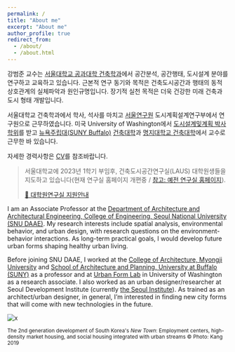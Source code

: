 ```yaml
---
permalink: /
title: "About me"
excerpt: "About me"
author_profile: true
redirect_from: 
  - /about/
  - /about.html
---
```


강범준 교수는 [서울대학교 공과대학 건축학과](https://architecture.snu.ac.kr/)에서 공간분석, 공간행태, 도시설계 분야를 연구하고 교육하고 있습니다. 근본적 연구 동기와 목적은 건축도시공간과 행태의 동적 상호관계의 실체파악과 원인규명입니다. 장기적 실천 목적은 더욱 건강한 미래 건축과 도시 형태 개발입니다.

서울대학교 건축학과에서 학사, 석사를 마치고 [서울연구원](https://www.si.re.kr/) 도시계획설계연구부에서 연구원으로 근무하였습니다. 미국 University of Washington에서 [도시설계및계획 박사학위](https://depts.washington.edu/urbdpphd/)를 받고 [뉴욕주립대(SUNY Buffalo)](http://www.buffalo.edu/) [건축대학](http://ap.buffalo.edu)과 [명지대학교 건축대학](https://arch.mju.ac.kr/)에서 교수로 근무한 바 있습니다.

자세한 경력사항은 [CV](https://docs.google.com/document/d/1taio6Weqx4-L7HkPty6WoQpgZYEDqC3TdxDGAQN0uIo/edit?usp=sharing)를 참조바랍니다.

> 서울대학교에 2023년 1학기 부임후, 건축도시공간연구실(LAUS) 대학원생들을 지도하고 있습니다(현재 연구실 홈페이지 개편중 / [참고: 예전 연구실 홈페이지](https://laus.snu.ac.kr/)).
>
> [🔗 대학원연구실 지원안내](https://bumjoon.notion.site/Lab-Application-5e1fd035bf0d40828e356a97fa2f4284)

I am an Associate Professor at the [Department of Architecture and Architectural Engineering, College of Engineering, Seoul National University (SNU DAAE)](https://architecture.snu.ac.kr/). My research interests include spatial analysis, environmental behavior, and urban design, with research questions on the environment-behavior interactions. As long-term practical goals, I would develop future urban forms shaping healthy urban living. 

Before joining SNU DAAE, I worked at the [College of Architecture, Myongji University](http://arch.mju.ac.kr/) and [School of Architecture and Planning, University at Buffalo (SUNY)](http://ap.buffalo.edu) as a professor and at [Urban Form Lab](http://depts.washington.edu/ufl/) in University of Washington as a research associate. I also worked as an urban designer/researcher at Seoul Development Institute (currently [the Seoul Institute](http://www.si.re.kr/)). As trained as an architect/urban designer, in general, I’m interested in finding new city forms that will come with new technologies in the future.

![x](/images/20191003_pangyo_9.jpg)

<sup>The 2nd generation development of South Korea's *New Town*: Employment centers, high-density market housing, and social housing integrated with urban streams © Photo: Kang 2019</sup>
